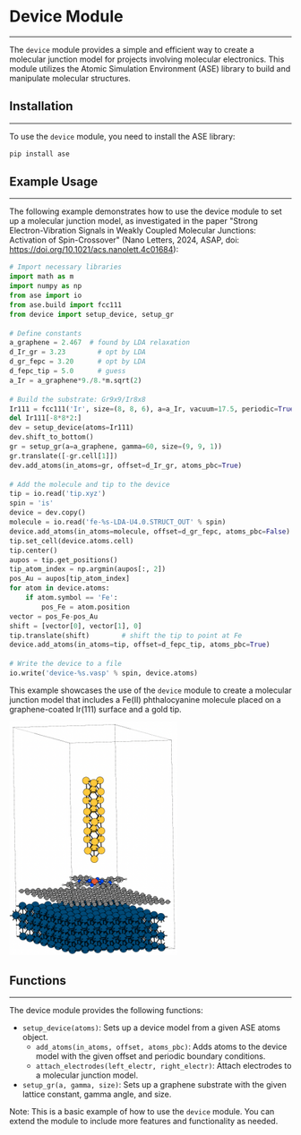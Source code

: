 # Device Module
---------------

The `device` module provides a simple and efficient way to create a molecular junction model for projects involving molecular electronics. This module utilizes the Atomic Simulation Environment (ASE) library to build and manipulate molecular structures.


## Installation
---------------
To use the `device` module, you need to install the ASE library:

```python
pip install ase
```

## Example Usage
---------------

The following example demonstrates how to use the device module to set up a molecular junction model, as investigated in the paper "Strong Electron-Vibration Signals in Weakly Coupled Molecular Junctions: Activation of Spin-Crossover" (Nano Letters, 2024, ASAP, doi: https://doi.org/10.1021/acs.nanolett.4c01684):

```python
# Import necessary libraries
import math as m
import numpy as np
from ase import io
from ase.build import fcc111
from device import setup_device, setup_gr

# Define constants
a_graphene = 2.467  # found by LDA relaxation
d_Ir_gr = 3.23        # opt by LDA
d_gr_fepc = 3.20      # opt by LDA
d_fepc_tip = 5.0      # guess
a_Ir = a_graphene*9./8.*m.sqrt(2)

# Build the substrate: Gr9x9/Ir8x8
Ir111 = fcc111('Ir', size=(8, 8, 6), a=a_Ir, vacuum=17.5, periodic=True)
del Ir111[-8*8*2:]
dev = setup_device(atoms=Ir111)
dev.shift_to_bottom()
gr = setup_gr(a=a_graphene, gamma=60, size=(9, 9, 1))
gr.translate([-gr.cell[1]])
dev.add_atoms(in_atoms=gr, offset=d_Ir_gr, atoms_pbc=True)

# Add the molecule and tip to the device
tip = io.read('tip.xyz')
spin = 'is'
device = dev.copy()
molecule = io.read('fe-%s-LDA-U4.0.STRUCT_OUT' % spin)
device.add_atoms(in_atoms=molecule, offset=d_gr_fepc, atoms_pbc=False)
tip.set_cell(device.atoms.cell)
tip.center()
aupos = tip.get_positions()
tip_atom_index = np.argmin(aupos[:, 2])
pos_Au = aupos[tip_atom_index]
for atom in device.atoms:
    if atom.symbol == 'Fe':
        pos_Fe = atom.position
vector = pos_Fe-pos_Au
shift = [vector[0], vector[1], 0]
tip.translate(shift)        # shift the tip to point at Fe
device.add_atoms(in_atoms=tip, offset=d_fepc_tip, atoms_pbc=True)

# Write the device to a file
io.write('device-%s.vasp' % spin, device.atoms)
```

This example showcases the use of the `device` module to create a molecular junction model that includes a Fe(II) phthalocyanine molecule placed on a graphene-coated Ir(111) surface and a gold tip.

<img src="images/device-is.png" width="300" alt="Device Model Image">

## Functions
---------------
The device module provides the following functions:

- `setup_device(atoms)`: Sets up a device model from a given ASE atoms object.
	- `add_atoms(in_atoms, offset, atoms_pbc)`: Adds atoms to the device model with the given offset and periodic boundary conditions.
	- `attach_electrodes(left_electr, right_electr)`: Attach electrodes to a molecular junction model.
- `setup_gr(a, gamma, size)`: Sets up a graphene substrate with the given lattice constant, gamma angle, and size.


Note: This is a basic example of how to use the `device` module. You can extend the module to include more features and functionality as needed.




